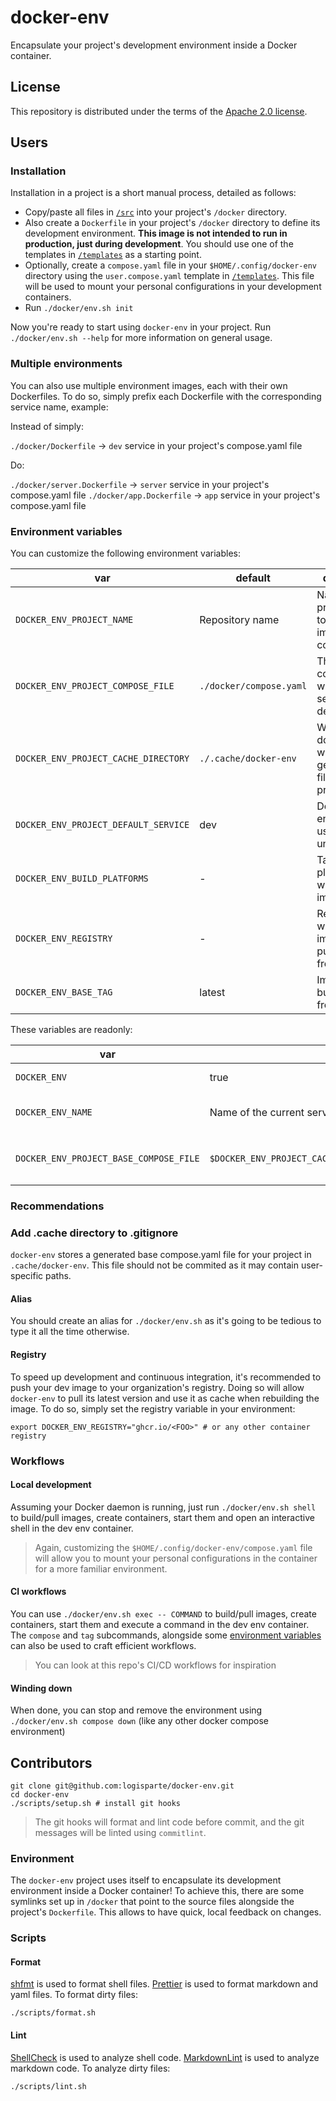 # docker-env

Encapsulate your project's development environment inside a Docker container.

## License

This repository is distributed under the terms of the [Apache 2.0 license](/LICENSE).

## Users

### Installation

Installation in a project is a short manual process, detailed as follows:

- Copy/paste all files in [`/src`](/src) into your project's `/docker` directory.
- Also create a `Dockerfile` in your project's `/docker` directory to define its development
  environment. **This image is not intended to run in production, just during development**. You
  should use one of the templates in [`/templates`](/templates) as a starting point.
- Optionally, create a `compose.yaml` file in your `$HOME/.config/docker-env` directory using
  the `user.compose.yaml` template in [`/templates`](/templates). This file will be used to
  mount your personal configurations in your development containers.
- Run `./docker/env.sh init`

Now you're ready to start using `docker-env` in your project. Run `./docker/env.sh --help` for
more information on general usage.

### Multiple environments

You can also use multiple environment images, each with their own Dockerfiles. To do so, simply
prefix each Dockerfile with the corresponding service name, example:

Instead of simply:

`./docker/Dockerfile` -> `dev` service in your project's compose.yaml file

Do:

`./docker/server.Dockerfile` -> `server` service in your project's compose.yaml file
`./docker/app.Dockerfile` -> `app` service in your project's compose.yaml file

### Environment variables

You can customize the following environment variables:

<!-- markdownlint-disable MD013 -->

| var                                  | default                 | description                                                      |
| ------------------------------------ | ----------------------- | ---------------------------------------------------------------- |
| `DOCKER_ENV_PROJECT_NAME`            | Repository name         | Name of your project (used to generated images and containers)   |
| `DOCKER_ENV_PROJECT_COMPOSE_FILE`    | `./docker/compose.yaml` | The dev env compose file, where services are defined             |
| `DOCKER_ENV_PROJECT_CACHE_DIRECTORY` | `./.cache/docker-env`   | Where docker-env will store its generated files for your project |
| `DOCKER_ENV_PROJECT_DEFAULT_SERVICE` | dev                     | Default dev env service to use when unspecified                  |
| `DOCKER_ENV_BUILD_PLATFORMS`         | -                       | Target platforms when building images                            |
| `DOCKER_ENV_REGISTRY`                | -                       | Registry where built images will be pulled/pushed from/to        |
| `DOCKER_ENV_BASE_TAG`                | latest                  | Image tag to build/pull from registry                            |

These variables are readonly:

| var                                    | value                                                   | description                                                                                                            |
| -------------------------------------- | ------------------------------------------------------- | ---------------------------------------------------------------------------------------------------------------------- |
| `DOCKER_ENV`                           | true                                                    | Only available inside a dev env container                                                                              |
| `DOCKER_ENV_NAME`                      | Name of the current service                             | Only available when running an interactive shell inside a dev env container                                            |
| `DOCKER_ENV_PROJECT_BASE_COMPOSE_FILE` | `$DOCKER_ENV_PROJECT_CACHE_DIRECTORY/base.compose.yaml` | Generated base compose file that **must** be extended by your dev-env service(s) in `$DOCKER_ENV_PROJECT_COMPOSE_FILE` |

<!-- markdownlint-enable MD013 -->

### Recommendations

### Add .cache directory to .gitignore

`docker-env` stores a generated base compose.yaml file for your project in `.cache/docker-env`.
This file should not be commited as it may contain user-specific paths.

#### Alias

You should create an alias for `./docker/env.sh` as it's going to be tedious to type it all the
time otherwise.

#### Registry

To speed up development and continuous integration, it's recommended to push your dev image to
your organization's registry. Doing so will allow `docker-env` to pull its latest version and
use it as cache when rebuilding the image. To do so, simply set the registry variable in your
environment:

```shell
export DOCKER_ENV_REGISTRY="ghcr.io/<FOO>" # or any other container registry
```

### Workflows

#### Local development

Assuming your Docker daemon is running, just run `./docker/env.sh shell` to build/pull images,
create containers, start them and open an interactive shell in the dev env container.

> Again, customizing the `$HOME/.config/docker-env/compose.yaml` file will allow you to mount
> your personal configurations in the container for a more familiar environment.

#### CI workflows

You can use `./docker/env.sh exec -- COMMAND` to build/pull images, create containers, start
them and execute a command in the dev env container. The `compose` and `tag` subcommands,
alongside some [environment variables](#environment-variables) can also be used to craft
efficient workflows.

> You can look at this repo's CI/CD workflows for inspiration

#### Winding down

When done, you can stop and remove the environment using `./docker/env.sh compose down` (like
any other docker compose environment)

## Contributors

```shell
git clone git@github.com:logisparte/docker-env.git
cd docker-env
./scripts/setup.sh # install git hooks
```

> The git hooks will format and lint code before commit, and the git messages will be linted
> using `commitlint`.

### Environment

The `docker-env` project uses itself to encapsulate its development environment inside a Docker
container! To achieve this, there are some symlinks set up in `/docker` that point to the source
files alongside the project's `Dockerfile`. This allows to have quick, local feedback on
changes.

### Scripts

#### Format

[shfmt](https://github.com/mvdan/sh) is used to format shell files.
[Prettier](https://github.com/prettier/prettier) is used to format markdown and yaml files. To
format dirty files:

```shell
./scripts/format.sh
```

#### Lint

[ShellCheck](https://github.com/koalaman/shellcheck) is used to analyze shell code.
[MarkdownLint](https://github.com/igorshubovych/markdownlint-cli) is used to analyze markdown
code. To analyze dirty files:

```shell
./scripts/lint.sh
```
